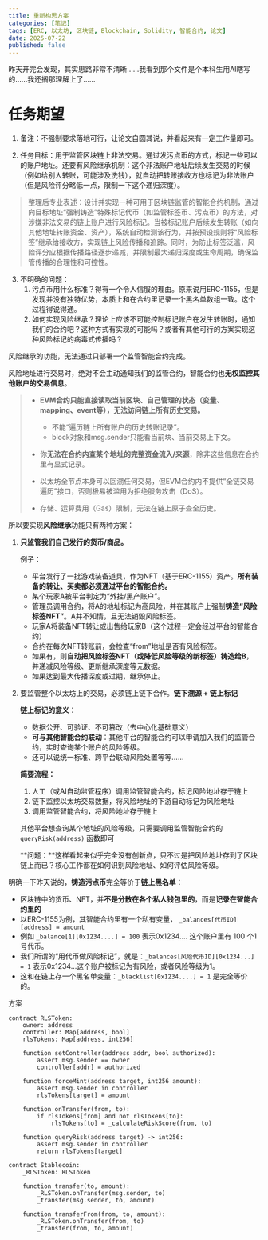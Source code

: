 ```yaml
---
title: 重新构思方案
categories: [笔记]
tags: [ERC, 以太坊, 区块链, Blockchain, Solidity, 智能合约, 论文]
date: 2025-07-22
published: false
---
```


昨天开完会发现，其实思路非常不清晰……我看到那个文件是个本科生用AI瞎写的……我还搁那理解上了……

<!--more-->

# 任务期望

1. 备注：不强制要求落地可行，让论文自圆其说，并看起来有一定工作量即可。

2. 任务目标：用于监管区块链上非法交易。通过发污点币的方式，标记一些可以的账户地址。还要有风险继承机制：这个非法账户地址后续发生交易的时候（例如给别人转账，可能涉及洗钱），就自动把转账接收方也标记为非法账户（但是风险评分略低一点，限制一下这个递归深度）。

> 整理后专业表述：设计并实现一种可用于区块链监管的智能合约机制，通过向目标地址“强制铸造”特殊标记代币（如监管标签币、污点币）的方法，对涉嫌非法交易的链上账户进行风险标记。当被标记账户后续发生转账（如向其他地址转账资金、资产），系统自动检测该行为，并按预设规则将“风险标签”继承给接收方，实现链上风险传播和追踪。同时，为防止标签泛滥，风险评分应根据传播路径逐步递减，并限制最大递归深度或生命周期，确保监管传播的合理性和可控性。

3. 不明确的问题：
    1. 污点币用什么标准？得有一个令人信服的理由。原来说用ERC-1155，但是发现并没有独特优势，本质上和在合约里记录一个黑名单数组一致。这个过程得说得通。
    2. 如何实现风险继承？理论上应该不可能控制标记账户在发生转账时，通知我们的合约吧？这种方式有实现的可能吗？或者有其他可行的方案实现这种风险标记的病毒式传播吗？




风险继承的功能，无法通过只部署一个监管智能合约完成。

风险地址进行交易时，绝对不会主动通知我们的监管合约，智能合约也**无权监控其他账户的交易信息**。

> - **EVM合约只能直接读取当前区块、自己管理的状态（变量、mapping、event等），无法访问链上所有历史交易。**
>     - 不能“遍历链上所有账户的历史转账记录”。
>     - block对象和msg.sender只能看当前块、当前交易上下文。
> - 你**无法在合约内查某个地址的完整资金流入/来源**，除非这些信息在合约里有显式记录。
>
> - 以太坊全节点本身可以回溯任何交易，但EVM合约内不提供“全链交易遍历”接口，否则极易被滥用为拒绝服务攻击（DoS）。
> - 存储、运算费用（Gas）限制，无法在链上原子查全历史。

所以要实现**风险继承**功能只有两种方案：

1. **只监管我们自己发行的货币/商品。**

    例子：

    - 平台发行了一批游戏装备道具，作为NFT（基于ERC-1155）资产。**所有装备的转让、买卖都必须通过平台的智能合约。**
    - 某个玩家A被平台判定为“外挂/黑产账户”。
    - 管理员调用合约，将A的地址标记为高风险，并在其账户上强制**铸造“风险标签NFT”**。A并不知情，且无法销毁风险标签。
    - 玩家A将装备NFT转让或出售给玩家B（这个过程一定会经过平台的智能合约）
    - 合约在每次NFT转账前，会检查“from”地址是否有风险标签。
    - 如果有，则**自动把风险标签NFT（或降低风险等级的新标签）铸造给B**，并递减风险等级、更新继承深度等元数据。
    - 如果达到最大传播深度或过期，继承停止。

2. 要监管整个以太坊上的交易，必须链上链下合作。**链下溯源 + 链上标记**

    **链上标记的意义：**

    - 数据公开、可验证、不可篡改（去中心化基础意义）
    - **可与其他智能合约联动**：其他平台的智能合约可以申请加入我们的监管合约，实时查询某个账户的风险等级。
    - 还可以说统一标准、跨平台联动风险处置等等……

    **简要流程：**

    1. 人工（或AI自动监管程序）调用监管智能合约，标记风险地址存于链上
    2. 链下监控以太坊交易数据，将风险地址的下游自动标记为风险地址
    3. 调用监管智能合约，将风险地址存于链上

    其他平台想查询某个地址的风险等级，只需要调用监管智能合约的 `queryRisk(address)` 函数即可

    **问题：**这样看起来似乎完全没有创新点，只不过是把风险地址存到了区块链上而已？核心工作都在如何识别风险地址、如何评估风险等级。

    

明确一下昨天说的，**铸造污点币**完全等价于**链上黑名单**：

- 区块链中的货币、NFT，并**不是分散在各个私人钱包里的**，而是**记录在智能合约里的**
- 以ERC-1155为例，其智能合约里有一个私有变量， `_balances[代币ID][address] = amount` 
- 例如 `_balance[1][0x1234....] = 100` 表示0x1234.... 这个账户里有 100 个1号代币。
- 我们所谓的“用代币做风险标记”，就是：`_balances[风险代币ID][0x1234...] = 1` 表示0x1234...这个账户被标记为有风险，或者风险等级为1。
- 这和在链上存一个黑名单变量：`_blacklist[0x1234....] = 1` 是完全等价的。



方案





```solidity
contract RLSToken:
    owner: address
    controller: Map[address, bool]
    rlsTokens: Map[address, int256]

    function setController(address addr, bool authorized):
        assert msg.sender == owner
        controller[addr] = authorized

    function forceMint(address target, int256 amount):
        assert msg.sender in controller
        rlsTokens[target] = amount

    function onTransfer(from, to):
        if rlsTokens[from] and not rlsTokens[to]:
            rlsTokens[to] = _calculateRiskScore(from, to)

    function queryRisk(address target) -> int256:
        assert msg.sender in controller
        return rlsTokens[target]
        
contract Stablecoin:
    _RLSToken: RLSToken

    function transfer(to, amount):
        _RLSToken.onTransfer(msg.sender, to)
        _transfer(msg.sender, to, amount)

    function transferFrom(from, to, amount):
        _RLSToken.onTransfer(from, to)
        _transfer(from, to, amount)
```



